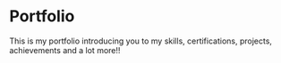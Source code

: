 # Portfolio
This is my portfolio introducing you to my skills, certifications, projects, achievements and a lot more!!
